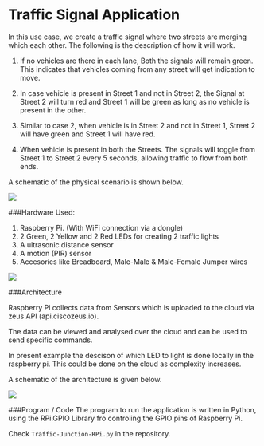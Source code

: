 # Traffic Signal Application

In this use case, we create a traffic signal where two streets are merging which each other. The following is the description of how it will work.

1. If no vehicles are there in each lane, Both the signals will remain green. This indicates that vehicles coming from any street will get indication to move.

2. In case vehicle is present in Street 1 and not in Street 2, the Signal at Street 2 will turn red and Street 1 will be green as long as no vehicle is present in the other.

3. Similar to case 2, when vehicle is in Street 2 and not in Street 1, Street 2 will have green and Street 1 will have red.

4. When vehicle is present in both the Streets. The signals will toggle from Street 1 to Street 2 every 5 seconds, allowing traffic to flow from both ends.


A schematic of the physical scenario is shown below.

<img src="https://raw.githubusercontent.com/yindolia/zeus-iot-1/master/Traffic_Use/Street%20Junction.png" >


###Hardware Used:

1. Raspberry Pi. (With WiFi connection via a dongle)
2. 2 Green, 2 Yellow and 2 Red LEDs for creating 2 traffic lights
3. A ultrasonic distance sensor
4. A motion (PIR) sensor
5. Accesories like Breadboard, Male-Male & Male-Female Jumper wires


<img src="https://raw.githubusercontent.com/yindolia/zeus-iot-1/master/Traffic_Use/Traffic-Signal-Hardware.jpg" >

###Architecture

Raspberry Pi collects data from Sensors which is uploaded to the cloud via zeus API (api.ciscozeus.io).

The data can be viewed and analysed over the cloud and can be used to send specific commands.

In present example the descison of which LED to light is done locally in the raspberry pi. This could be done on the cloud as complexity increases.

A schematic of the architecture is given below.

<img src="https://raw.githubusercontent.com/yindolia/zeus-iot-1/master/Traffic_Use/Architechture.png" >

###Program / Code
The program to run the application is written in Python, using the RPi.GPIO Library fro controling the GPIO pins of Raspberry Pi.

Check `Traffic-Junction-RPi.py` in the repository.
